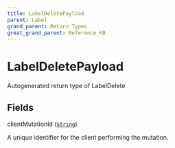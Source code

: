 ```yaml
---
title: LabelDeletePayload
parent: Label
grand_parent: Return Types
great_grand_parent: Reference KB
---
```


# LabelDeletePayload

Autogenerated return type of LabelDelete

## Fields

<div class="field-entry ">
  <span id="client_mutation_id" class="field-name anchored">clientMutationId (<code><a href="/docs/reference_kb/scalar/string">String</a></code>)</span>

  <div class="description-wrapper">
   <p>A unique identifier for the client performing the mutation.</p>

  </div>
</div>

